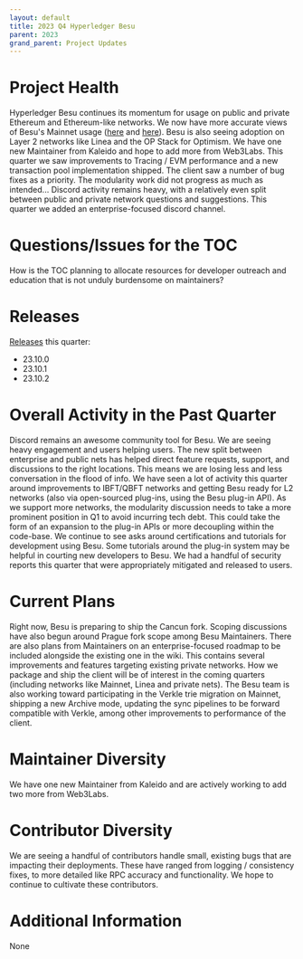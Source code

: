 ```yaml
---
layout: default
title: 2023 Q4 Hyperledger Besu
parent: 2023
grand_parent: Project Updates
---
```


# Project Health

Hyperledger Besu continues its momentum for usage on public and private Ethereum and Ethereum-like networks. We now have more accurate views of Besu's Mainnet usage ([here](https://etherclients.com/) and [here](https://www.ethernets.io/?synced=yes)). Besu is also seeing adoption on Layer 2 networks like Linea and the OP Stack for Optimism. We have one new Maintainer from Kaleido and hope to add more from Web3Labs. This quarter we saw improvements to Tracing / EVM performance and a new transaction pool implementation shipped. The client saw a number of bug fixes as a priority. The modularity work did not progress as much as intended...  Discord activity remains heavy, with a relatively even split between public and private network questions and suggestions. This quarter we added an enterprise-focused discord channel.  


# Questions/Issues for the TOC

How is the TOC planning to allocate resources for developer outreach and education that is not unduly burdensome on maintainers? 

# Releases

[Releases](https://github.com/hyperledger/besu/releases) this quarter:

- 23.10.0
- 23.10.1
- 23.10.2

# Overall Activity in the Past Quarter

Discord remains an awesome community tool for Besu. We are seeing heavy engagement and users helping users. The new split between enterprise and public nets has helped direct feature requests, support, and discussions to the right locations. This means we are losing less and less conversation in the flood of info. We have seen a lot of activity this quarter around improvements to IBFT/QBFT networks and getting Besu ready for L2 networks (also via open-sourced plug-ins, using the Besu plug-in API). As we support more networks, the modularity discussion needs to take a more prominent position in Q1 to avoid incurring tech debt. This could take the form of an expansion to the plug-in APIs or more decoupling within the code-base. 
We continue to see asks around certifications and tutorials for development using Besu. Some tutorials around the plug-in system may be helpful in courting new developers to Besu. 
We had a handful of security reports this quarter that were appropriately mitigated and released to users. 

# Current Plans

Right now, Besu is preparing to ship the Cancun fork. Scoping discussions have also begun around Prague fork scope among Besu Maintainers. There are also plans from Maintainers on an enterprise-focused roadmap to be included alongside the existing one in the wiki. This contains several improvements and features targeting existing private networks. How we package and ship the client will be of interest in the coming quarters (including networks like Mainnet, Linea and private nets). The Besu team is also working toward participating in the Verkle trie migration on Mainnet, shipping a new Archive mode, updating the sync pipelines to be forward compatible with Verkle, among other improvements to performance of the client. 

# Maintainer Diversity

We have one new Maintainer from Kaleido and are actively working to add two more from Web3Labs.

# Contributor Diversity

We are seeing a handful of contributors handle small, existing bugs that are impacting their deployments. These have ranged from logging / consistency fixes, to more detailed like RPC accuracy and functionality. We hope to continue to cultivate these contributors.  

# Additional Information

None 
